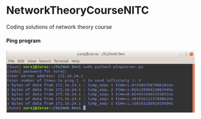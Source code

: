 # NetworkTheoryCourseNITC
Coding solutions of network theory course

<h4>Ping program</h4>
<img src='./ping.png'></img>
